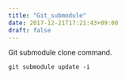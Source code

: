```yaml
---
title: "Git_submodule"
date: 2017-12-21T17:21:43+09:00
draft: false
---
```


Git submodule clone command.

    git submodule update -i
